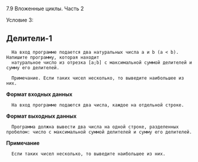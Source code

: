 7.9 Вложенные циклы. Часть 2

Условие 3:

## Делители-1 ##

      На вход программе подается два натуральных числа a и b (a < b). Напишите программу, которая находит
      натуральное число из отрезка [a;b] с максимальной суммой делителей и сумму его делителей.
      
      Примечание. Если таких чисел несколько, то выведите наибольшее из них.

**Формат входных данных**

      На вход программе подаются два числа, каждое на отдельной строке.
      
**Формат выходных данных**

      Программа должна вывести два числа на одной строке, разделенных пробелом: число с максимальной суммой делителей и сумму его делителей.
            
**Примечание**

      Если таких чисел несколько, то выведите наибольшее из них.
